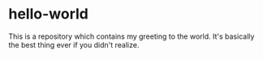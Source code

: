 # hello-world
This is a repository which contains my greeting to the world. It's basically the best thing ever if you didn't realize.
